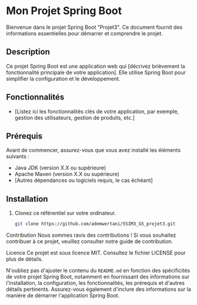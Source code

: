 # Mon Projet Spring Boot

Bienvenue dans le projet Spring Boot "Projet3". Ce document fournit des informations essentielles pour démarrer et comprendre le projet.

## Description

Ce projet Spring Boot est une application web qui [décrivez brièvement la fonctionnalité principale de votre application]. Elle utilise Spring Boot pour simplifier la configuration et le développement.

## Fonctionnalités

- [Listez ici les fonctionnalités clés de votre application, par exemple, gestion des utilisateurs, gestion de produits, etc.]

## Prérequis

Avant de commencer, assurez-vous que vous avez installé les éléments suivants :

- Java JDK (version X.X ou supérieure)
- Apache Maven (version X.X ou supérieure)
- [Autres dépendances ou logiciels requis, le cas échéant]

## Installation

1. Clonez ce référentiel sur votre ordinateur.

   ```bash
   git clone https://github.com/ademwertani/5SIM3_G5_projet3.git


Contribution
Nous sommes ravis des contributions ! Si vous souhaitez contribuer à ce projet, veuillez consulter notre guide de contribution.

Licence
Ce projet est sous licence MIT. Consultez le fichier LICENSE pour plus de détails.


N'oubliez pas d'ajuster le contenu du `README.md` en fonction des spécificités de votre projet Spring Boot, notamment en fournissant des informations sur l'installation, la configuration, les fonctionnalités, les prérequis et d'autres détails pertinents. Assurez-vous également d'inclure des informations sur la manière de démarrer l'application Spring Boot.

